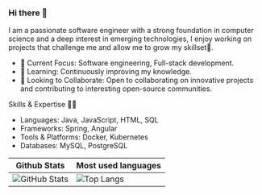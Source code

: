 ### Hi there 👋

I am a passionate software engineer with a strong foundation in computer science and a deep interest in emerging technologies, I enjoy working on projects that challenge me and allow me to grow my skillset💓.

  - 🔭 Current Focus: Software engineering, Full-stack development.
  - 🌱 Learning: Continuously improving my knowledge.
  - 👯 Looking to Collaborate: Open to collaborating on innovative projects and contributing to interesting open-source communities.

Skills & Expertise 🧞‍♀️

 - Languages: Java, JavaScript, HTML, SQL
 - Frameworks: Spring, Angular
 - Tools & Platforms: Docker, Kubernetes
 - Databases: MySQL, PostgreSQL

| Github Stats  | Most used languages |
| ------------- | --------------------|
| ![GitHub Stats](https://github-readme-stats.vercel.app/api?username=Rebai-sAFE&show_icons=true&theme=synthwave)  | ![Top Langs](https://github-readme-stats.vercel.app/api/top-langs/?username=Rebai-Safe&layout=pie&theme=synthwave)  |

